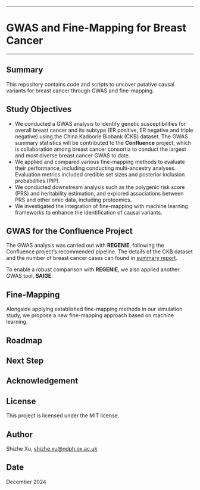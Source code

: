**********************************************
# **GWAS and Fine-Mapping for Breast Cancer**
**********************************************

## Summary
This repository contains code and scripts to uncover putative causal variants for breast cancer through GWAS and fine-mapping.

## Study Objectives
- We conducted a GWAS analysis to identify genetic susceptibilities for overall breast cancer and its subtype (ER positive, ER negative and triple negative) using the China Kadoorie Biobank (CKB) dataset. The GWAS summary statistics will be contributed to the **Confluence** project, which is collaboration among breast cancer consortia to conduct the largest and most diverse breast cancer GWAS to date.
- We applied and compared various fine-mapping methods to evaluate their performance, including conducting multi-ancestry analyses.  Evaluation metrics included credible set sizes and posterior inclusion probabilities (PIP).
- We conducted downstream analysis such as the polygenic risk score (PRS) and heritability estimation, and explored associations between PRS and other omic data, including proteomics.
- We investigated the integration of fine-mapping with machine learning frameworks to enhance the identification of causal variants.

## GWAS for the Confluence Project
The GWAS analysis was carried out with **REGENIE**, following the Confluence project’s recommended pipeline. The details of the CKB dataset and the number of breast cancer cases can found in [summary report](summary_cases_confluence_13_May.pdf).

To enable a robust comparison with **REGENIE**, we also applied another GWAS tool, **SAIGE**.

## Fine-Mapping
Alongside applying established fine-mapping methods in our simulation study, we propose a new fine-mapping approach based on machine learning.

## Roadmap

## Next Step

## Acknowledgement

## License
This project is licensed under the MIT license.

## Author
Shizhe Xu, shizhe.xu@ndph.ox.ac.uk

## Date
December 2024
